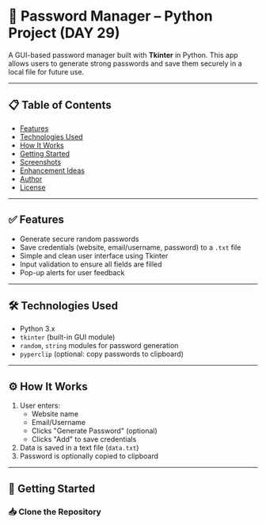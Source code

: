 # 🔐 Password Manager – Python Project (DAY 29)

A GUI-based password manager built with **Tkinter** in Python. This app allows users to generate strong passwords and save them securely in a local file for future use.

---

## 📋 Table of Contents
- [Features](#features)
- [Technologies Used](#technologies-used)
- [How It Works](#how-it-works)
- [Getting Started](#getting-started)
- [Screenshots](#screenshots)
- [Enhancement Ideas](#enhancement-ideas)
- [Author](#author)
- [License](#license)

---

## ✅ Features

- Generate secure random passwords
- Save credentials (website, email/username, password) to a `.txt` file
- Simple and clean user interface using Tkinter
- Input validation to ensure all fields are filled
- Pop-up alerts for user feedback

---

## 🛠 Technologies Used

- Python 3.x
- `tkinter` (built-in GUI module)
- `random`, `string` modules for password generation
- `pyperclip` (optional: copy passwords to clipboard)

---

## ⚙️ How It Works

1. User enters:
   - Website name
   - Email/Username
   - Clicks "Generate Password" (optional)
   - Clicks "Add" to save credentials
2. Data is saved in a text file (`data.txt`)
3. Password is optionally copied to clipboard

---

## 🚀 Getting Started

### 📥 Clone the Repository

```bash
